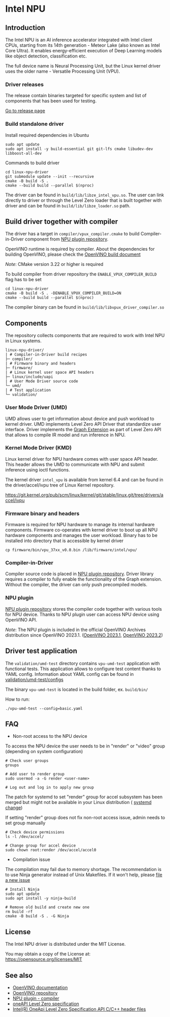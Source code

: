 <!---

Copyright (C) 2022-2023 Intel Corporation

SPDX-License-Identifier: MIT

-->

# Intel NPU

## Introduction

The Intel NPU is an AI inference accelerator integrated with Intel client CPUs,
starting from its 14th generation - Meteor Lake (also known as Intel Core Ultra).
It enables energy-efficient execution of Deep Learning models like object detection,
classification etc.

The full device name is Neural Processing Unit, but the Linux kernel driver uses
the older name - Versatile Processing Unit (VPU).

### Driver releases

The release contain binaries targeted for specific system and list of components
that has been used for testing.

[Go to release page](https://github.com/intel/linux-npu-driver/releases)

### Build standalone driver

Install required dependencies in Ubuntu

```
sudo apt update
sudo apt install -y build-essential git git-lfs cmake libudev-dev libboost-all-dev
```

Commands to build driver

```
cd linux-npu-driver
git submodule update --init --recursive
cmake -B build -S .
cmake --build build --parallel $(nproc)
```

The driver can be found in `build/lib/libze_intel_vpu.so`. The user can link
directly to driver or through the Level Zero loader that is built together with
driver and can be found in `build/lib/libze_loader.so` path.

## Build driver together with compiler

The driver has a target in `compiler/vpux_compiler.cmake` to build
Compiler-in-Driver component from [NPU plugin
repository](https://github.com/openvinotoolkit/npu_plugin.git).

OpenVINO runtime is required by compiler. About the dependencies for building OpenVINO,
please check the [OpenVINO build
document](https://github.com/openvinotoolkit/openvino/blob/master/docs/dev/build.md)

*Note*: CMake version 3.22 or higher is required

To build compiler from driver repository the `ENABLE_VPUX_COMPILER_BUILD` flag has to be set
```
cd linux-npu-driver
cmake -B build -S . -DENABLE_VPUX_COMPILER_BUILD=ON
cmake --build build --parallel $(nproc)
```

The compiler binary can be found in `build/lib/libvpux_driver_compiler.so`

## Components

The repository collects components that are required to work with Intel NPU
in Linux systems.

```
linux-npu-driver/
| # Compiler-in-Driver build recipes
├─ compiler/
| # Firmware binary and headers
├─ firmware/
| # Linux kernel user space API headers
├─ linux/include/uapi
| # User Mode Driver source code
└─ umd/
| # Test application
└─ validation/
```

### User Mode Driver (UMD)

UMD allows user to get information about device and push workload to kernel
driver. UMD implements Level Zero API Driver that standardize user interface.
Driver implements the [Graph
Extension](https://github.com/intel/level-zero-npu-extensions.git) as part of Level
Zero API that allows to compile IR model and run inference in NPU.

### Kernel Mode Driver (KMD)

Linux kernel driver for NPU hardware comes with user space API header.
This header allows the UMD to communicate with NPU and submit inference
using ioctl functions.

The kernel driver `intel_vpu` is available from kernel 6.4 and can be found
in the driver/accel/ivpu tree of Linux Kernel repository.

https://git.kernel.org/pub/scm/linux/kernel/git/stable/linux.git/tree/drivers/accel/ivpu

### Firmware binary and headers

Firmware is required for NPU hardware to manage its internal hardware
components. Firmware co-operates with kernel driver to boot up all NPU
hardware components and manages the user workload. Binary has to be
installed into directory that is accessible by kernel driver

```
cp firmware/bin/vpu_37xx_v0.0.bin /lib/firmware/intel/vpu/
```

### Compiler-in-Driver

Compiler source code is placed in [NPU plugin
repository](https://github.com/openvinotoolkit/npu_plugin.git). Driver library
requires a compiler to fully enable the functionality of the Graph extension.
Without the compiler, the driver can only push precompiled models.

### NPU plugin

[NPU plugin repository](https://github.com/openvinotoolkit/npu_plugin.git) stores
the compiler code together with various tools for NPU device. Thanks to NPU
plugin user can access NPU device using OpenVINO API.

*Note*: The NPU plugin is included in the official OpenVINO Archives distribution
since OpenVINO 2023.1.
([OpenVINO 2023.1](https://docs.openvino.ai/2023.1/openvino_docs_install_guides_overview.html?VERSION=v_2023_1_0&OP_SYSTEM=LINUX&DISTRIBUTION=ARCHIVE),
[OpenVINO 2023.2](https://docs.openvino.ai/2023.2/openvino_docs_install_guides_overview.html?VERSION=v_2023_2_0&OP_SYSTEM=LINUX&DISTRIBUTION=ARCHIVE))

## Driver test application

The `validation/umd-test` directory contains `vpu-umd-test` application with functional tests.
This application allows to configure test content thanks to YAML config.
Information about YAML config can be found in [validation/umd-test/configs](/validation/umd-test/configs)

The binary `vpu-umd-test` is located in the build folder, ex. `build/bin/`

How to run:
```
./vpu-umd-test --config=basic.yaml
```

## FAQ

* Non-root access to the NPU device

To access the NPU device the user needs to be in "render" or "video" group
(depending on system configuration)

```
# Check user groups
groups

# Add user to render group
sudo usermod -a -G render <user-name>

# Log out and log in to apply new group
```

The patch for systemd to set "render" group for accel subsystem has been merged
but might not be available in your Linux distribution (
[systemd change](https://github.com/systemd/systemd/pull/27785))

If setting "render" group does not fix non-root access issue, admin needs to
set group manually

```
# Check device permissions
ls -l /dev/accel/

# Change group for accel device
sudo chown root:render /dev/accel/accel0
```

* Compilation issue

The compilation may fail due to memory shortage. The recommendation is to
use Ninja generator instead of Unix Makefiles. If it won't help, please
[file a new issue](https://github.com/intel/linux-npu-driver/issues/new)

```
# Install Ninja
sudo apt update
sudo apt install -y ninja-build

# Remove old build and create new one
rm build -rf
cmake -B build -S . -G Ninja
```

## License

The Intel NPU driver is distributed under the MIT License.

You may obtain a copy of the License at: https://opensource.org/licenses/MIT

## See also
* [OpenVINO documentation](https://docs.openvino.ai/2023.0/home.html)
* [OpenVINO repository](https://github.com/openvinotoolkit/openvino.git)
* [NPU plugin - compiler](https://github.com/openvinotoolkit/npu_plugin.git)
* [oneAPI Level Zero specification](https://spec.oneapi.io/level-zero/1.6.0/index.html)
* [Intel(R) OneApi Level Zero Specification API C/C++ header files](https://github.com/oneapi-src/level-zero/)
